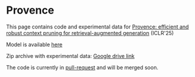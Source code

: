 # Provence

This page contains code and experimental data for [Provence: efficient and robust context pruning for retrieval-augmented generation](https://openreview.net/forum?id=TDy5Ih78b4) (ICLR'25)

Model is available [here](https://huggingface.co/naver/provence-reranker-debertav3-v1)

Zip archive with experimental data: [Google drive link](https://drive.google.com/file/d/1hjcoCUniGS5bjF7xZYzi8s1HXJOdJwWL/view?usp=sharing)

The code is currently in [pull-request](https://github.com/naver/bergen/pull/40) and will be merged soon.
